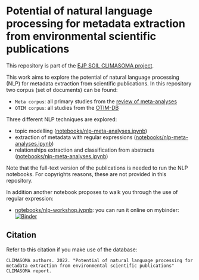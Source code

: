 # Potential of natural language processing for metadata extraction from environmental scientific publications

This repository is part of the [EJP SOIL CLIMASOMA project](https://ejpsoil.eu/soil-research/climasoma/).

This work aims to explore the potential of natural language processing (NLP) for metadata extraction from scientific publications. In this repository two corpus (set of documents) can be found:
- `Meta corpus`: all primary studies from the [review of meta-analyses](https://github.com/climasoma/review-of-meta-analyses)
- `OTIM corpus`: all studies from the [OTIM-DB](https://github.com/climasoma/otim-db)

Three different NLP techniques are explored:
- topic modelling ([notebooks/nlp-meta-analyses.ipynb](notebooks/nlp-meta-analyses.ipynb))
- extraction of metadata with regular expressions ([notebooks/nlp-meta-analyses.ipynb](notebooks/nlp-otim-db.ipynb))
- relationships extraction and classification from abstracts ([notebooks/nlp-meta-analyses.ipynb](notebooks/nlp-meta-analyses.ipynb))

Note that the full-text version of the publications is needed to run the NLP notebooks. For copyrights reasons, these are not provided in this repository.

In addition another notebook proposes to walk you through the use of regular expression:
- [notebooks/nlp-workshop.iypnb](notebooks/nlp-workshop.ipynb): you can run it online on mybinder: [![Binder](https://mybinder.org/badge_logo.svg)](https://mybinder.org/v2/gh/climasoma/nlp/HEAD?labpath=notebooks%2Fnlp-workshop.ipynb)

## Citation
Refer to this citation if you make use of the database:
```
CLIMASOMA authors. 2022. "Potential of natural language processing for metadata extraction from environmental scientific publications" CLIMASOMA report.

